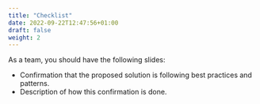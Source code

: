```yaml
---
title: "Checklist"
date: 2022-09-22T12:47:56+01:00
draft: false
weight: 2
---
```


As a team, you should have the following slides:
- Confirmation that the proposed solution is following best practices and patterns.
- Description of how this confirmation is done.
